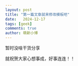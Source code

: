 ```yaml
---
layout: post
title: "第一篇文章就来修改模板吧"
date:   2024-12-17
tags: [geek]
comments: true
author: 萌新小博
---
```


暂时没啥干货分享

<!-- more -->

就祝贺大家心想事成，好事连连！！


